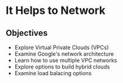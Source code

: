 # It Helps to Network

## Objectives
- Explore Virtual Private Clouds (VPCs)
- Examine Google's network architecture
- Learn how to use multiple VPC networks
- Explore options to build hybrid clouds
- Examine load balacing options